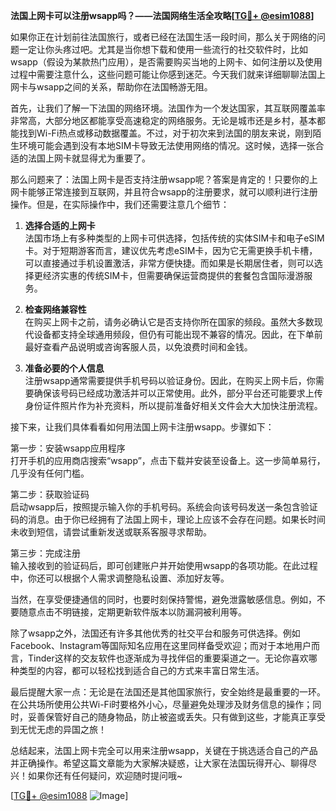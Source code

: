 **法国上网卡可以注册wsapp吗？——法国网络生活全攻略[[TG💪+ @esim1088](https://t.me/s/esim1088)]**

如果你正在计划前往法国旅行，或者已经在法国生活一段时间，那么关于网络的问题一定让你头疼过吧。尤其是当你想下载和使用一些流行的社交软件时，比如wsapp（假设为某款热门应用），是否需要购买当地的上网卡、如何注册以及使用过程中需要注意什么，这些问题可能让你感到迷茫。今天我们就来详细聊聊法国上网卡与wsapp之间的关系，帮助你在法国畅游无阻。

首先，让我们了解一下法国的网络环境。法国作为一个发达国家，其互联网覆盖率非常高，大部分地区都能享受高速稳定的网络服务。无论是城市还是乡村，基本都能找到Wi-Fi热点或移动数据覆盖。不过，对于初次来到法国的朋友来说，刚到陌生环境可能会遇到没有本地SIM卡导致无法使用网络的情况。这时候，选择一张合适的法国上网卡就显得尤为重要了。

那么问题来了：法国上网卡是否支持注册wsapp呢？答案是肯定的！只要你的上网卡能够正常连接到互联网，并且符合wsapp的注册要求，就可以顺利进行注册操作。但是，在实际操作中，我们还需要注意几个细节：

1. **选择合适的上网卡**  
   法国市场上有多种类型的上网卡可供选择，包括传统的实体SIM卡和电子eSIM卡。对于短期游客而言，建议优先考虑eSIM卡，因为它无需更换手机卡槽，可以直接通过手机设置激活，非常方便快捷。而如果是长期居住者，则可以选择更经济实惠的传统SIM卡，但需要确保运营商提供的套餐包含国际漫游服务。

2. **检查网络兼容性**  
   在购买上网卡之前，请务必确认它是否支持你所在国家的频段。虽然大多数现代设备都支持全球通用频段，但仍有可能出现不兼容的情况。因此，在下单前最好查看产品说明或咨询客服人员，以免浪费时间和金钱。

3. **准备必要的个人信息**  
   注册wsapp通常需要提供手机号码以验证身份。因此，在购买上网卡后，你需要确保该号码已经成功激活并可以正常使用。此外，部分平台还可能要求上传身份证件照片作为补充资料，所以提前准备好相关文件会大大加快注册流程。

接下来，让我们具体看看如何用法国上网卡注册wsapp。步骤如下：

第一步：安装wsapp应用程序  
打开手机的应用商店搜索“wsapp”，点击下载并安装至设备上。这一步简单易行，几乎没有任何门槛。

第二步：获取验证码  
启动wsapp后，按照提示输入你的手机号码。系统会向该号码发送一条包含验证码的消息。由于你已经拥有了法国上网卡，理论上应该不会存在问题。如果长时间未收到短信，请尝试重新发送或联系客服寻求帮助。

第三步：完成注册  
输入接收到的验证码后，即可创建账户并开始使用wsapp的各项功能。在此过程中，你还可以根据个人需求调整隐私设置、添加好友等。

当然，在享受便捷通信的同时，也要时刻保持警惕，避免泄露敏感信息。例如，不要随意点击不明链接，定期更新软件版本以防漏洞被利用等。

除了wsapp之外，法国还有许多其他优秀的社交平台和服务可供选择。例如Facebook、Instagram等国际知名应用在这里同样备受欢迎；而对于本地用户而言，Tinder这样的交友软件也逐渐成为寻找伴侣的重要渠道之一。无论你喜欢哪种类型的内容，都可以轻松找到适合自己的方式来丰富日常生活。

最后提醒大家一点：无论是在法国还是其他国家旅行，安全始终是最重要的一环。在公共场所使用公共Wi-Fi时要格外小心，尽量避免处理涉及财务信息的操作；同时，妥善保管好自己的随身物品，防止被盗或丢失。只有做到这些，才能真正享受到无忧无虑的异国之旅！

总结起来，法国上网卡完全可以用来注册wsapp，关键在于挑选适合自己的产品并正确操作。希望这篇文章能为大家解决疑惑，让大家在法国玩得开心、聊得尽兴！如果你还有任何疑问，欢迎随时提问哦~

[[TG💪+ @esim1088](https://t.me/s/esim1088) ![Image](https://i.postimg.cc/4NQfJmqS/Snipaste-2025-05-13-00-14-12.png)]
